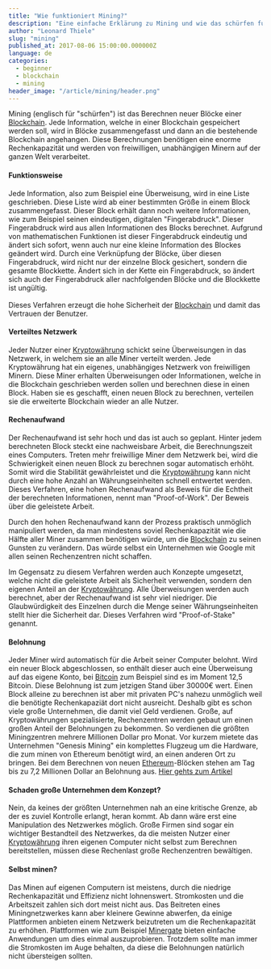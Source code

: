 ```yaml
---
title: "Wie funktioniert Mining?"
description: "Eine einfache Erklärung zu Mining und wie das schürfen funktioniert"
author: "Leonard Thiele"
slug: "mining"
published_at: 2017-08-06 15:00:00.000000Z
language: de
categories:
  - beginner
  - blockchain
  - mining
header_image: "/article/mining/header.png"
---
```


Mining (englisch für "schürfen") ist das Berechnen neuer Blöcke einer [Blockchain](/article/blockchain). Jede Information, welche in einer Blockchain gespeichert werden soll, wird in Blöcke zusammengefasst und dann an die bestehende Blockchain angehangen. Diese Berechnungen benötigen eine enorme Rechenkapazität und werden von freiwilligen, unabhängigen Minern auf der ganzen Welt verarbeitet.

#### Funktionsweise

Jede Information, also zum Beispiel eine Überweisung, wird in eine Liste geschrieben. Diese Liste wird ab einer bestimmten Größe in einem Block zusammengefasst. Dieser Block erhält dann noch weitere Informationen, wie zum Beispiel seinen eindeutigen, digitalen "Fingerabdruck". Dieser Fingerabdruck wird aus allen Informationen des Blocks berechnet. Aufgrund von mathematischen Funktionen ist dieser Fingerabdruck eindeutig und ändert sich sofort, wenn auch nur eine kleine Information des Blockes geändert wird.
Durch eine Verknüpfung der Blöcke, über diesen Fingerabdruck, wird nicht nur der einzelne Block gesichert, sondern die gesamte Blockkette. Ändert sich in der Kette ein Fingerabdruck, so ändert sich auch der Fingerabdruck aller nachfolgenden Blöcke und die Blockkette ist ungültig.<br>
<br>
Dieses Verfahren erzeugt die hohe Sicherheit der [Blockchain](/article/blockchain) und damit das Vertrauen der Benutzer.

#### Verteiltes Netzwerk

Jeder Nutzer einer [Kryptowährung](/article/cryptocurrencies) schickt seine Überweisungen in das Netzwerk, in welchem sie an alle Miner verteilt werden.
Jede Kryptowährung hat ein eigenes, unabhängiges Netzwerk von freiwilligen Minern. Diese Miner erhalten Überweisungen oder Informationen, welche in die Blockchain geschrieben werden sollen und berechnen diese in einen Block. Haben sie es geschafft, einen neuen Block zu berechnen, verteilen sie die erweiterte Blockchain wieder an alle Nutzer.

#### Rechenaufwand

Der Rechenaufwand ist sehr hoch und das ist auch so geplant. Hinter jedem berechneten Block steckt eine nachweisbare Arbeit, die Berechnungszeit eines Computers. Treten mehr freiwillige Miner dem Netzwerk bei, wird die Schwierigkeit einen neuen Block zu berechnen sogar automatisch erhöht. Somit wird die Stabilität gewährleistet und die [Kryptowährung](/article/cryptocurrencies) kann nicht durch eine hohe Anzahl an Währungseinheiten schnell entwertet werden.
Dieses Verfahren, eine hohen Rechenaufwand als Beweis für die Echtheit der berechneten Informationen, nennt man "Proof-of-Work". Der Beweis über die geleistete Arbeit.

Durch den hohen Rechenaufwand kann der Prozess praktisch unmöglich manipuliert werden, da man mindestens soviel Rechenkapazität wie die Hälfte aller Miner zusammen benötigen würde, um die [Blockchain](/article/blockchain) zu seinen Gunsten zu verändern. Das würde selbst ein Unternehmen wie Google mit allen seinen Rechenzentren nicht schaffen.

Im Gegensatz zu diesem Verfahren werden auch Konzepte umgesetzt, welche nicht die geleistete Arbeit als Sicherheit verwenden, sondern den eigenen Anteil an der [Kryptowährung](/article/cryptocurrencies). Alle Überweisungen werden auch berechnet, aber der Rechenaufwand ist sehr viel niedriger. Die Glaubwürdigkeit des Einzelnen durch die Menge seiner Währungseinheiten stellt hier die Sicherheit dar. Dieses Verfahren wird "Proof-of-Stake" genannt.

#### Belohnung

Jeder Miner wird automatisch für die Arbeit seiner Computer belohnt. Wird ein neuer Block abgeschlossen, so enthält dieser auch eine Überweisung auf das eigene Konto, bei [Bitcoin](/article/bitcoin) zum Beispiel sind es im Moment 12,5 Bitcoin. Diese Belohnung ist zum jetzigen Stand über 30000€ wert. Einen Block alleine zu berechnen ist aber mit privaten PC's nahezu unmöglich weil die benötigte Rechenkapaziät dort nicht ausreicht. Deshalb gibt es schon viele große Unternehmen, die damit viel Geld verdienen. Große, auf Kryptowährungen spezialisierte, Rechenzentren werden gebaut um einen großen Anteil der Belohnungen zu bekommen. So verdienen die größten Miningzentren mehrere Millionen Dollar pro Monat. Vor kurzem mietete das Unternehmen "Genesis Mining" ein komplettes Flugzeug um die Hardware, die zum minen von Ethereum benötigt wird, an einen anderen Ort zu bringen. Bei dem Berechnen von neuen [Ethereum](/article/ethereum)-Blöcken stehen am Tag bis zu 7,2 Millionen Dollar an Belohnung aus. <a href="https://www.golem.de/news/ethereum-mining-grafikkartenlieferung-per-boeing-747-spart-zeit-und-geld-1707-129219.html" target="_blank">Hier gehts zum Artikel</a>

#### Schaden große Unternehmen dem Konzept?

Nein, da keines der größten Unternehmen nah an eine kritische Grenze, ab der es zuviel Kontrolle erlangt, heran kommt. Ab dann wäre erst eine Manipulation des Netzwerkes möglich. Große Firmen sind sogar ein wichtiger Bestandteil des Netzwerkes, da die meisten Nutzer einer [Kryptowährung](/article/cryptocurrencies) ihren eigenen Computer nicht selbst zum Berechnen bereitstellen, müssen diese Rechenlast große Rechenzentren bewältigen.

#### Selbst minen?

Das Minen auf eigenen Computern ist meistens, durch die niedrige Rechenkapazität und Effizienz nicht lohnenswert. Stromkosten und die Arbeitszeit zahlen sich dort meist nicht aus. Das Beitreten eines Miningnetzwerkes kann aber kleinere Gewinne abwerfen, da einige Plattformen anbieten einem Netzwerk beizutreten um die Rechenkapazität zu erhöhen. Plattformen wie zum Beispiel <a href="https://minergate.com/" target="_blank">Minergate</a> bieten einfache Anwendungen um dies einmal auszuprobieren. Trotzdem sollte man immer die Stromkosten im Auge behalten, da diese die Belohnungen natürlich nicht übersteigen sollten.